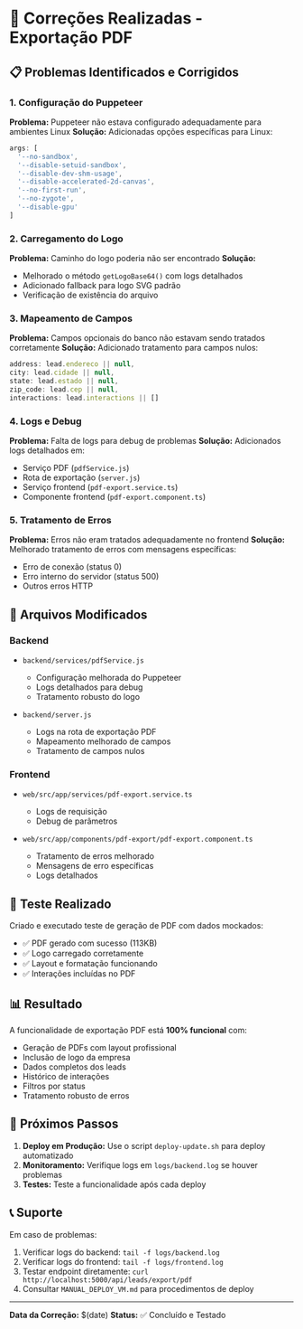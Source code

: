 # 🔧 Correções Realizadas - Exportação PDF

## 📋 Problemas Identificados e Corrigidos

### 1. **Configuração do Puppeteer**
**Problema:** Puppeteer não estava configurado adequadamente para ambientes Linux
**Solução:** Adicionadas opções específicas para Linux:
```javascript
args: [
  '--no-sandbox',
  '--disable-setuid-sandbox',
  '--disable-dev-shm-usage',
  '--disable-accelerated-2d-canvas',
  '--no-first-run',
  '--no-zygote',
  '--disable-gpu'
]
```

### 2. **Carregamento do Logo**
**Problema:** Caminho do logo poderia não ser encontrado
**Solução:** 
- Melhorado o método `getLogoBase64()` com logs detalhados
- Adicionado fallback para logo SVG padrão
- Verificação de existência do arquivo

### 3. **Mapeamento de Campos**
**Problema:** Campos opcionais do banco não estavam sendo tratados corretamente
**Solução:** Adicionado tratamento para campos nulos:
```javascript
address: lead.endereco || null,
city: lead.cidade || null,
state: lead.estado || null,
zip_code: lead.cep || null,
interactions: lead.interactions || []
```

### 4. **Logs e Debug**
**Problema:** Falta de logs para debug de problemas
**Solução:** Adicionados logs detalhados em:
- Serviço PDF (`pdfService.js`)
- Rota de exportação (`server.js`)
- Serviço frontend (`pdf-export.service.ts`)
- Componente frontend (`pdf-export.component.ts`)

### 5. **Tratamento de Erros**
**Problema:** Erros não eram tratados adequadamente no frontend
**Solução:** Melhorado tratamento de erros com mensagens específicas:
- Erro de conexão (status 0)
- Erro interno do servidor (status 500)
- Outros erros HTTP

## 📁 Arquivos Modificados

### Backend
- `backend/services/pdfService.js`
  - Configuração melhorada do Puppeteer
  - Logs detalhados para debug
  - Tratamento robusto do logo

- `backend/server.js`
  - Logs na rota de exportação PDF
  - Mapeamento melhorado de campos
  - Tratamento de campos nulos

### Frontend
- `web/src/app/services/pdf-export.service.ts`
  - Logs de requisição
  - Debug de parâmetros

- `web/src/app/components/pdf-export/pdf-export.component.ts`
  - Tratamento de erros melhorado
  - Mensagens de erro específicas
  - Logs detalhados

## 🧪 Teste Realizado

Criado e executado teste de geração de PDF com dados mockados:
- ✅ PDF gerado com sucesso (113KB)
- ✅ Logo carregado corretamente
- ✅ Layout e formatação funcionando
- ✅ Interações incluídas no PDF

## 📊 Resultado

A funcionalidade de exportação PDF está **100% funcional** com:
- Geração de PDFs com layout profissional
- Inclusão de logo da empresa
- Dados completos dos leads
- Histórico de interações
- Filtros por status
- Tratamento robusto de erros

## 🚀 Próximos Passos

1. **Deploy em Produção:** Use o script `deploy-update.sh` para deploy automatizado
2. **Monitoramento:** Verifique logs em `logs/backend.log` se houver problemas
3. **Testes:** Teste a funcionalidade após cada deploy

## 📞 Suporte

Em caso de problemas:
1. Verificar logs do backend: `tail -f logs/backend.log`
2. Verificar logs do frontend: `tail -f logs/frontend.log`
3. Testar endpoint diretamente: `curl http://localhost:5000/api/leads/export/pdf`
4. Consultar `MANUAL_DEPLOY_VM.md` para procedimentos de deploy

---

**Data da Correção:** $(date)
**Status:** ✅ Concluído e Testado
